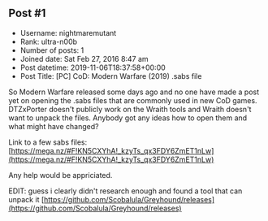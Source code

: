 ## Post #1
- Username: nightmaremutant
- Rank: ultra-n00b
- Number of posts: 1
- Joined date: Sat Feb 27, 2016 8:47 am
- Post datetime: 2019-11-06T18:37:58+00:00
- Post Title: [PC] CoD: Modern Warfare (2019) .sabs file

So Modern Warfare released some days ago and no one have made a post yet on opening the .sabs files that are commonly used in new CoD games.
DTZxPorter doesn't publicly work on the Wraith tools and Wraith doesn't want to unpack the files. Anybody got any ideas how to open them and what might have changed?

Link to a few sabs files: [https://mega.nz/#F!KN5CXYhA!_kzyTs_qx3FDY6ZmET1nLw](https://mega.nz/#F!KN5CXYhA!_kzyTs_qx3FDY6ZmET1nLw)

Any help would be appriciated.

EDIT: guess i clearly didn't research enough and found a tool that can unpack it [https://github.com/Scobalula/Greyhound/releases](https://github.com/Scobalula/Greyhound/releases)
